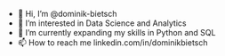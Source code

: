 - 👋 Hi, I’m @dominik-bietsch
- 👀 I’m interested in Data Science and Analytics
- 🌱 I’m currently expanding my skills in Python and SQL
- 📫 How to reach me linkedin.com/in/dominikbietsch

<!---
dominik-bietsch/dominik-bietsch is a ✨ special ✨ repository because its `README.md` (this file) appears on your GitHub profile.
You can click the Preview link to take a look at your changes.
--->
